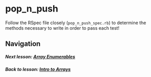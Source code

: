 # pop_n_push
Follow the RSpec file closely (`pop_n_push_spec.rb`) to determine the methods necessary to write in order to pass each test!  

## Navigation  
##### Next lesson: [Array Enumerables](https://github.com/Coderdotnew/intro_web_apps_dgm/tree/master/05_class/02_array_enumerables)  
##### Back to lesson: [Intro to Arrays](https://github.com/Coderdotnew/intro_web_apps_dgm/tree/master/05_class/01_intro_to_arrays) 